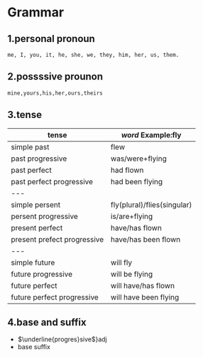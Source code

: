 # Grammar
## 1.personal pronoun

```
me, I, you, it, he, she, we, they, him, her, us, them.
``` 

## 2.possssive prounon

```
mine,yours,his,her,ours,theirs
```

## 3.tense

| tense                       | *word* Example:fly          |
| --------------------------- | --------------------------- |
| simple past                 | flew                        |
| past progressive            | was/were+flying             |
| past perfect                | had flown                   |
| past perfect progressive    | had been flying             |
| ---                         |                             |
| simple persent              | fly(plural)/flies(singular) |
| persent progressive         | is/are+flying               |
| present perfect             | have/has flown              |
| present prefect progressive | have/has been flown         |
| ---                         |                             |
| simple future               | will fly                    |
| future progressive          | will be flying              |
| future perfect              | will have/has flown         |
| future perfect progressive  | will have been flying       |
## 4.base and suffix
 - $\underline{progres}sive$}adj
 - base    suffix
